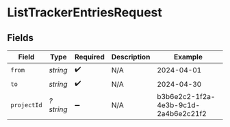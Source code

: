 # ListTrackerEntriesRequest


## Fields

| Field                                | Type                                 | Required                             | Description                          | Example                              |
| ------------------------------------ | ------------------------------------ | ------------------------------------ | ------------------------------------ | ------------------------------------ |
| `from`                               | *string*                             | :heavy_check_mark:                   | N/A                                  | 2024-04-01                           |
| `to`                                 | *string*                             | :heavy_check_mark:                   | N/A                                  | 2024-04-30                           |
| `projectId`                          | *?string*                            | :heavy_minus_sign:                   | N/A                                  | b3b6e2c2-1f2a-4e3b-9c1d-2a4b6e2c21f2 |